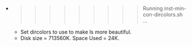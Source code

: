 * >>>>>>>>> Running inst-min-con-dircolors.sh ...
  * Set dircolors to use  to make ls more beautiful.
  * Disk size = 713560K. Space Used = 24K.
